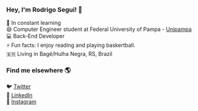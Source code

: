 
### Hey, I'm Rodrigo Segui! 👋

🔭 In constant learning <br>
😄  Computer Engineer student at Federal University of Pampa - [Unipampa](https://unipampa.edu.br/)<br>
💻 Back-End Developer<br>
⚡ Fun facts: I enjoy reading and playing baskertball. <br>
🇧🇷 Living in Bagé/Hulha Negra, RS, Brazil <br>

### Find me elsewhere 🌎

🐦 [Twitter](https://twitter.com/SeguiAcosta) <br>
🚀 [LinkedIn](https://www.linkedin.com/in/rodrigoasegui/) <br>
📸 [Instagram](https://instagram.com/rodrigo_segui//) <br>
